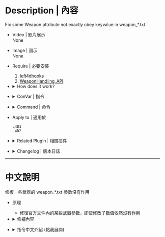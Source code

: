 # Description | 內容
Fix some Weapon attribute not exactly obey keyvalue in weapon_*.txt

* Video | 影片展示
<br/>None

* Image | 圖示
<br/>None

* Require | 必要安裝
	1. [left4dhooks](https://forums.alliedmods.net/showthread.php?t=321696)
	2. [WeaponHandling_API](https://forums.alliedmods.net/showthread.php?t=319947)

* <details><summary>How does it work?</summary>

	* Fix some Weapon attribute not exactly obey keyvalue in weapon_*.txt
	* Weapons
		* Fire Rate (Standing)
			* Pistol, dual pistol, shotguns obey "CycleTime" keyvalue in weapon_*.txt
		* Fire Rate (Incap) 
			* If weapon_*.txt "CycleTime" slower than official cvar "survivor_incapacitated_cycle_time", ignores the cvar and uses weapon "CycleTime" for incap shooting cycle rate
			* If weapon_*.txt "CycleTime" faster than official cvar "survivor_incapacitated_cycle_time", use "survivor_incapacitated_cycle_time" for incap shooting cycle rate
		* Reload Duration
			* Dual pistol, shotguns obey "ReloadDuration" keyvalue in weapon_*.txt
	* Melee
		* Swing Rate (Standing)
			* All Melee weapons including custom melee obey "refire_delay" keyvalue in melee\*.txt
		* Swing Rate (Incap) 
			* Modify melee swinging rate multi when incapacitate

	* [l4d_info_editor](https://forums.alliedmods.net/showthread.php?t=310586): Modify weapons.txt values by config
	* [Incapped Weapons Patch](https://forums.alliedmods.net/showthread.php?t=322859): allow using melee while Incapped
</details>

* <details><summary>ConVar | 指令</summary>

	* cfg/sourcemod/l4d_weapon_editor_fix.cfg
		```php
		// 0=Plugin off, 1=Plugin on.
		l4d_weapon_editor_fix_enable "1"

		// The dual pistol Cycle Time (the inverse of fire rate, 0: keeps vanilla cycle rate of 0.075)
		l4d_weapon_editor_fix_dual_pistol_CycleTime "0.075"

		// The dual pistol Reload Duration (0: keeps vanilla reload duration of 2.333)
		l4d_weapon_editor_fix_dual_pistol_ReloadDuration "2.333"

		// If 1, Make shotgun fire rate obey "CycleTime" keyvalue in weapon_*.txt
		l4d_weapon_editor_fix_shotgun_fire_rate "1"

		// If 1, Make shotgun reload duration obey "ReloadDuration" keyvalue in weapon_*.txt
		l4d_weapon_editor_fix_shotgun_reload "1"

		// If 1, Use weapon_*.txt "CycleTime" or official cvar "survivor_incapacitated_cycle_time" for incap shooting cycle rate, depends on which cycle rate is slower than another
		// ("wh_use_incap_cycle_cvar" must be 1)
		l4d_weapon_editor_fix_incap_fire_rate "1"

		// If 1, Make melee swing rate obey "refire_delay" keyvalue in melee\*.txt
		l4d_weapon_editor_fix_melee_swing "1"

		// 0=Unchanged, Modify melee swinging rate multi when incapacitated, (ex. Use 'Incapped Weapons Patch by Silvers' to allow using melee while Incapped)
		l4d_weapon_editor_fix_melee_swing_incap_multi "1.3"
		```
</details>

* <details><summary>Command | 命令</summary>

	None
</details>

* Apply to | 適用於
	```
	L4D1
	L4D2
	```

* <details><summary>Related Plugin | 相關插件</summary>

	1. [Mission and Weapons - Info Editor by Silvers](https://forums.alliedmods.net/showthread.php?t=310586): Modify gamemodes.txt and weapons.txt values by config instead of conflicting VPK files.
        * 透過文件修改遊戲與武器參數
	2. [Incapped Weapons Patch by Silvers](https://forums.alliedmods.net/showthread.php?t=322859): Patches the game to allow using Weapons while Incapped, instead of changing weapons scripts.
        * 倒地狀態下可使用主武器與近戰
</details>

* <details><summary>Changelog | 版本日誌</summary>

	* v1.0 (2024-2-17)
		* Initial Release
</details>

- - - -
# 中文說明
修復一些武器的 weapon_*.txt 參數沒有作用

* 原理
	* 修復官方文件內的某些武器參數，即使修改了數值依然沒有作用

* <details><summary>修補內容</summary>

	* 槍械武器
		* 射速
			* 手槍、雙手槍、散彈槍符合武器參數 "CycleTime"
		* 倒地射速
			* 修復部分武器倒地射速比站立射速還快
		* 裝彈時間
			* 雙手槍、散彈槍符合武器參數 "ReloadDuration"
	* 近戰武器
		* 揮砍速度
			* 所有近戰符合武器參數 "refire_delay" (支援三方圖近戰)
		* 倒地揮砍速度
			* 倒地使用近戰，揮砍速度變更慢

	* 彌補[l4d_info_editor插件](https://forums.alliedmods.net/showthread.php?t=310586)修改的部分武器參數沒有作用
	* 使用[Incapped Weapons Patch插件](https://forums.alliedmods.net/showthread.php?t=322859)，可以在倒地狀態下使用主武器與近戰
</details>

* <details><summary>指令中文介紹 (點我展開)</summary>

	* cfg/sourcemod/l4d_weapon_editor_fix.cfg
		```php
		// 0=關閉插件, 1=啟動插件
		l4d_weapon_editor_fix_enable "1"

		// 設置雙手槍的開槍間隔 (射速, 0: 維持遊戲預設的0.075秒)
		l4d_weapon_editor_fix_dual_pistol_CycleTime "0.075"

		// 設置雙手槍的裝彈時間 (0: 維持遊戲預設的2.333秒)
		l4d_weapon_editor_fix_dual_pistol_ReloadDuration "2.333"

		// 為1時，散彈槍的開槍間隔強制符合 weapon_*.txt 的武器參數"CycleTime"
		l4d_weapon_editor_fix_shotgun_fire_rate "1"

		// 為1時，散彈槍的裝彈時間強制符合 weapon_*.txt 的武器參數"ReloadDuration"
		l4d_weapon_editor_fix_shotgun_reload "1"

		// 為1時，倒地狀態下的開槍間隔使用 weapon_*.txt 的武器參數"CycleTime" 或是官方指令 "survivor_incapacitated_cycle_time"，取決於哪一種數值比較大
		// (WeaponHandling_API的插件指令 "wh_use_incap_cycle_cvar" 必須為1)
		l4d_weapon_editor_fix_incap_fire_rate "1"

		// 為1時，近戰武器的揮砍間隔強制符合 melee\*.txt 的武器參數"refire_delay"
		l4d_weapon_editor_fix_melee_swing "1"

		// 倒地狀態下，近戰武器的揮砍間隔 0=不變, >0: 改變倍增, (譬如: 使用Silvers的Incapped Weapons Patch插件，可以在倒地狀態下使用近戰)
		l4d_weapon_editor_fix_melee_swing_incap_multi "1.3"
		```
</details>


